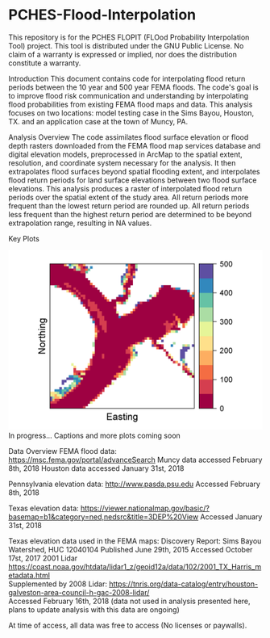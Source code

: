 # PCHES-Flood-Interpolation
This repository is for the PCHES FLOPIT (FLOod Probability Interpolation Tool) project.
This tool is distributed under the GNU Public License.
No claim of a warranty is expressed or implied, nor does the distribution constitute a warranty.

Introduction
This document contains code for interpolating flood return periods between the 10 year and 500 year FEMA floods. 
The code's goal is to improve flood risk communication and understanding by interpolating flood probabilities from existing FEMA flood maps and data. This analysis focuses on two locations: model testing case in the Sims Bayou, Houston, TX. and an application case at the town of Muncy, PA.

Analysis Overview
The code assimilates flood surface elevation or flood depth rasters downloaded from the FEMA flood map services database and digital elevation models, preprocessed in ArcMap to the spatial extent, resolution, and coordinate system necessary for the analysis. It then extrapolates flood surfaces beyond spatial flooding extent, and interpolates flood return periods for land surface elevations between two flood surface elevations. This analysis produces a raster of interpolated flood return periods over the spatial extent of the study area. All return periods more frequent than the lowest return period are rounded up. All return periods less frequent than the highest return period are determined to be beyond extrapolation range, resulting in NA values.

Key Plots

![Alt text](/Figures/Muncy_figures/PCHES_Muncy_flood_interpolation_probmap.png)
In progress...
Captions and more plots coming soon

Data Overview
FEMA flood data: https://msc.fema.gov/portal/advanceSearch
Muncy data accessed February 8th, 2018
Houston data accessed January 31st, 2018

Pennsylvania elevation data: http://www.pasda.psu.edu
Accessed February 8th, 2018

Texas elevation data: https://viewer.nationalmap.gov/basic/?basemap=b1&category=ned,nedsrc&title=3DEP%20View
Accessed January 31st, 2018

Texas elevation data used in the FEMA maps: 
Discovery Report: Sims Bayou Watershed, HUC 12040104
Published June 29th, 2015
Accessed October 17st, 2017
2001 Lidar https://coast.noaa.gov/htdata/lidar1_z/geoid12a/data/102/2001_TX_Harris_metadata.html                                         
Supplemented by 2008 Lidar: https://tnris.org/data-catalog/entry/houston-galveston-area-council-h-gac-2008-lidar/                       
Accessed February 16th, 2018 (data not used in analysis presented here, plans to update analysis with this data are ongoing)            

At time of access, all data was free to access (No licenses or paywalls).
